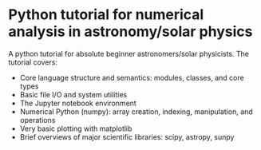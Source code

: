# Python tutorial for numerical analysis in astronomy/solar physics

A python tutorial for absolute beginner astronomers/solar physicists.  The tutorial covers:

  * Core language structure and semantics: modules, classes, and core types
  * Basic file I/O and system utilities
  * The Jupyter notebook environment
  * Numerical Python (numpy): array creation, indexing, manipulation, and operations
  * Very basic plotting with matplotlib
  * Brief overviews of major scientific libraries: scipy, astropy, sunpy

